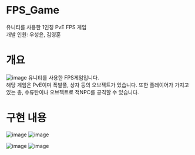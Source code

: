 # FPS_Game
유니티를 사용한 1인칭 PvE FPS 게임   
개발 인원: 우성윤, 김영훈   

# 개요
![image](https://github.com/user-attachments/assets/ce7f6e8f-4224-446e-9522-cfa9f6ddb8dd)
유니티를 사용한 FPS게임입니다.   
해당 게임은 PvE이며 폭발풀, 상자 등의 오브젝트가 있습니다. 또한 플레이어가 가지고 있는 총, 수류탄이나 오브젝트로 적NPC를 공격할 수 있습니다.

# 구현 내용
![image](https://github.com/user-attachments/assets/dcc5e3c7-4588-42e3-87d1-26a98e854df0)
![image](https://github.com/user-attachments/assets/6552b338-d0e4-48f6-a510-fa147dae3b74)

![image](https://github.com/user-attachments/assets/c0c8be10-e856-4778-8eb7-87bfcf76a02b)
![image](https://github.com/user-attachments/assets/b34da0cd-e02a-43fa-9c37-a14a33ffc440)
